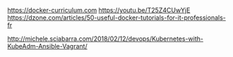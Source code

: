https://docker-curriculum.com
https://youtu.be/T25Z4CUwYjE
https://dzone.com/articles/50-useful-docker-tutorials-for-it-professionals-fr

http://michele.sciabarra.com/2018/02/12/devops/Kubernetes-with-KubeAdm-Ansible-Vagrant/
